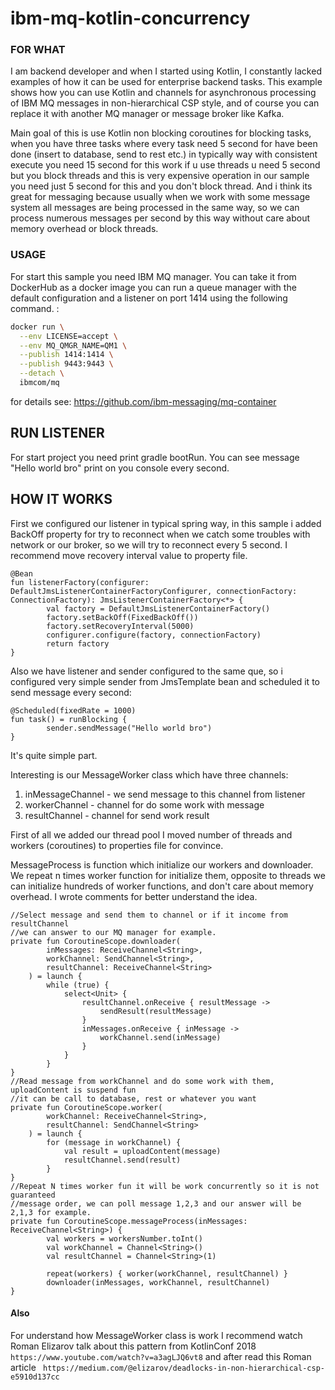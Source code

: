 # ibm-mq-kotlin-concurrency
### FOR WHAT
I am backend developer and when I started using Kotlin, I constantly lacked examples of how it can be used for enterprise backend tasks.
This example shows how you can use Kotlin and channels for asynchronous processing of IBM MQ messages in non-hierarchical CSP style, and of course you can replace it with another MQ manager or message broker like Kafka.

Main goal of this is use Kotlin non blocking coroutines for blocking tasks, when you have three tasks where every task need 5 second for have been done (insert to database, send to rest etc.) in typically way with consistent execute you need 15 second for this work if u use threads u need 5 second but you block threads and this is very expensive operation in our sample you need just 5 second for this and you don't block thread.
And i think its great for messaging because usually when we work with some message system all messages are being processed in the same way, so we can process numerous messages per second by this way without care about memory overhead or block threads.

### USAGE
For start this sample you need IBM MQ manager. You can take it from DockerHub as a docker image you can run a queue manager with the default configuration and a listener on port 1414 using the following command. :
```sh
docker run \
  --env LICENSE=accept \
  --env MQ_QMGR_NAME=QM1 \
  --publish 1414:1414 \
  --publish 9443:9443 \
  --detach \
  ibmcom/mq
```
for details see: <https://github.com/ibm-messaging/mq-container>

## RUN LISTENER
For start project you need print gradle bootRun.
You can see message "Hello world bro" print on you console every second.

## HOW IT WORKS 
First we configured our listener in typical spring way, in this sample i added BackOff property for try to reconnect when we catch some troubles with network or our broker, so we will try to reconnect every 5 second. I recommend move recovery interval value to property file.
```
@Bean
fun listenerFactory(configurer: DefaultJmsListenerContainerFactoryConfigurer, connectionFactory: ConnectionFactory): JmsListenerContainerFactory<*> {
        val factory = DefaultJmsListenerContainerFactory()
        factory.setBackOff(FixedBackOff())
        factory.setRecoveryInterval(5000)
        configurer.configure(factory, connectionFactory)
        return factory
}
```
Also we have listener and sender configured to the same que, so i configured very simple sender from JmsTemplate bean and scheduled it to send message every second:
```
@Scheduled(fixedRate = 1000)
fun task() = runBlocking {
        sender.sendMessage("Hello world bro")
}
```
It's quite simple part. 

Interesting is our MessageWorker class which have three channels:
1) inMessageChannel - we send message to this channel from listener
2) workerChannel - channel for do some work with message
3) resultChannel - channel for send work result

First of all we added our thread pool I moved number of threads and workers (coroutines) to properties file for convince.

MessageProcess is function which initialize our workers and downloader. 
We repeat n times worker function for initialize them, opposite to threads we can initialize hundreds of worker functions, 
and don't care about memory overhead. I wrote comments for better understand the idea.
```
//Select message and send them to channel or if it income from resultChannel
//we can answer to our MQ manager for example.
private fun CoroutineScope.downloader(
        inMessages: ReceiveChannel<String>,
        workChannel: SendChannel<String>,
        resultChannel: ReceiveChannel<String>
    ) = launch {
        while (true) {
            select<Unit> {
                resultChannel.onReceive { resultMessage ->
                    sendResult(resultMessage)
                }
                inMessages.onReceive { inMessage ->
                    workChannel.send(inMessage)
                }
            }
        }
}
//Read message from workChannel and do some work with them, uploadContent is suspend fun
//it can be call to database, rest or whatever you want
private fun CoroutineScope.worker(
        workChannel: ReceiveChannel<String>,
        resultChannel: SendChannel<String>
    ) = launch {
        for (message in workChannel) {
            val result = uploadContent(message)
            resultChannel.send(result)
        }
}
//Repeat N times worker fun it will be work concurrently so it is not guaranteed
//message order, we can poll message 1,2,3 and our answer will be 2,1,3 for example. 
private fun CoroutineScope.messageProcess(inMessages: ReceiveChannel<String>) {
        val workers = workersNumber.toInt()
        val workChannel = Channel<String>()
        val resultChannel = Channel<String>(1) 

        repeat(workers) { worker(workChannel, resultChannel) }
        downloader(inMessages, workChannel, resultChannel)
}
```    

#### Also
For understand how MessageWorker class is work
I  recommend watch Roman Elizarov talk about this pattern from KotlinConf 2018  `https://www.youtube.com/watch?v=a3agLJQ6vt8`
and after read this Roman article ` https://medium.com/@elizarov/deadlocks-in-non-hierarchical-csp-e5910d137cc`
